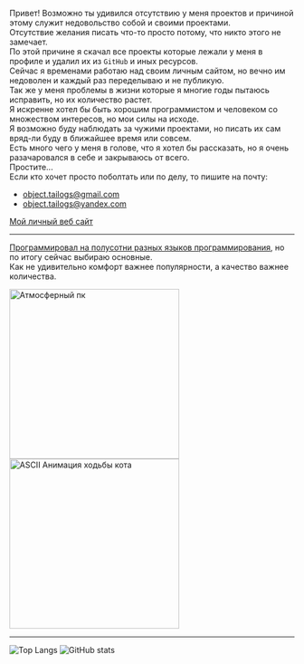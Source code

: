 Привет! Возможно ты удивился отсутствию у меня проектов и причиной этому служит недовольство собой и своими проектами.<br>
Отсутствие желания писать что-то просто потому, что никто этого не замечает.<br>
По этой причине я скачал все проекты которые лежали у меня в профиле и удалил их из `GitHub` и иных ресурсов.<br>
Сейчас я временами работаю над своим личным сайтом, но вечно им недоволен и каждый раз переделываю и не публикую.<br>
Так же у меня проблемы в жизни которые я многие годы пытаюсь исправить, но их количество растет.<br>
Я искренне хотел бы быть хорошим программистом и человеком со множеством интересов, но мои силы на исходе.<br>
Я возможно буду наблюдать за чужими проектами, но писать их сам вряд-ли буду в ближайшее время или совсем.<br>
Есть много чего у меня в голове, что я хотел бы рассказать, но я очень разачаровался в себе и закрываюсь от всего.<br>
Простите...<br>
Если кто хочет просто поболтать или по делу, то пишите на почту:
- object.tailogs@gmail.com
- object.tailogs@yandex.com

[Мой личный веб сайт](https://tailogs.github.io)

---

<a href="https://teletype.in/@tailogs/What-I-had-to-get-rid-of">Программировал на полусотни разных языков программирования</a>, но по итогу сейчас выбираю основные.<br>
Как не удивительно комфорт важнее популярности, а качество важнее количества.<br>


<div>
    <img src="https://media.giphy.com/media/VF0WIRjfwvFERopBFY/giphy.gif" alt="Атмосферный пк" width="300" style="weight=\"auto\"">
    <img src="https://media.giphy.com/media/v1.Y2lkPTc5MGI3NjExaDA4c2dvdDhhOHNsdGF1a2QzNmg4OTZwdmQzbmprczd3bHRhazhoaCZlcD12MV9pbnRlcm5hbF9naWZfYnlfaWQmY3Q9Zw/wwg1suUiTbCY8H8vIA/giphy-downsized-large.gif" alt="ASCII Анимация ходьбы кота" width="300">
</div>

---

![Top Langs](https://github-readme-stats.vercel.app/api/top-langs/?username=tailogs&theme=dracula&hide_border=true) ![GitHub stats](https://github-readme-stats.vercel.app/api?username=tailogs&show_icons=true&theme=dracula&hide_border=true) 

